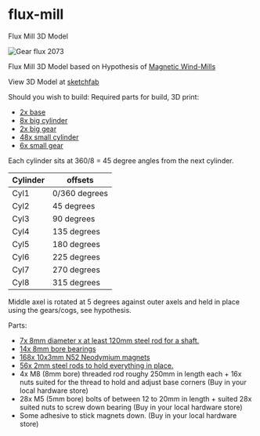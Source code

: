 # flux-mill
Flux Mill 3D Model

![Gear flux 2073](https://user-images.githubusercontent.com/1371051/193433477-b22f2294-982e-4939-9665-8b9863d94e59.jpg)

Flux Mill 3D Model based on Hypothesis of [Magnetic Wind-Mills](https://research.tue.nl/en/publications/essay-on-magnetic-wind-mills-part-i-analysis-and-design)

View 3D Model at [sketchfab](https://sketchfab.com/3d-models/flux-mill-magnetic-wind-mill-e5ea704521ac4960827bc10e5f821857)

Should you wish to build:
Required parts for build, 3D print:

 * [2x base](https://github.com/ChristopherBenjaminHemmens/flux-mill/blob/main/STL%20File/base.stl)
 * [8x big cylinder](https://github.com/ChristopherBenjaminHemmens/flux-mill/blob/main/STL%20File/big-cylinder.stl)
 * [2x big gear](https://github.com/ChristopherBenjaminHemmens/flux-mill/blob/main/STL%20File/big-gear.stl)
 * [48x small cylinder](https://github.com/ChristopherBenjaminHemmens/flux-mill/blob/main/STL%20File/small-cylinder.stl)
 * [6x small gear](https://github.com/ChristopherBenjaminHemmens/flux-mill/blob/main/STL%20File/small-gear.stl)

Each cylinder sits at 360/8 = 45 degree angles from the next cylinder.

Cylinder | offsets
--- | ---
Cyl1 | 0/360 degrees
Cyl2 | 45 degrees
Cyl3 | 90 degrees
Cyl4 | 135 degrees
Cyl5 | 180 degrees
Cyl6 | 225 degrees
Cyl7 | 270 degrees
Cyl8 | 315 degrees

Middle axel is rotated at 5 degrees against outer axels and held in place using the gears/cogs, see hypothesis.

Parts:
 * [7x 8mm diameter x at least 120mm steel rod for a shaft.](https://www.amazon.nl/gp/product/B07TS6Y2JB/)
 * [14x 8mm bore bearings](https://www.amazon.nl/DXLing-Aligning-Rhombus-Machinery-Conveyor/dp/B08CTWCT8Z/)
 * [168x 10x3mm N52 Neodymium magnets](https://www.amazon.nl/gp/product/B07KW54QB1/)
 * [56x 2mm steel rods to hold everything in place.](https://www.amazon.nl/Creativ-58026-staaf-10-stuks/dp/B009ZSIOZQ/)
 * 4x M8 (8mm bore) threaded rod roughy 250mm in length each + 16x nuts suited for the thread to hold and adjust base corners (Buy in your local hardware store)
 * 28x M5 (5mm bore) bolts of between 12 to 20mm in length + suited 28x suited nuts to screw down bearing  (Buy in your local hardware store)
 * Some adhesive to stick magnets down. (Buy in your local hardware store)
